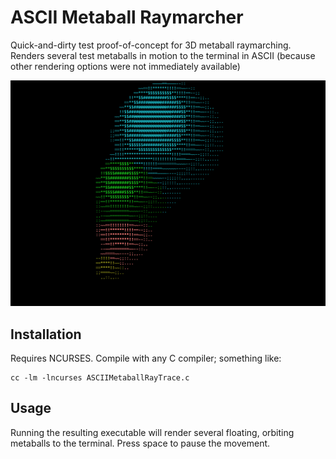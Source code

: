 # ASCII Metaball Raymarcher

Quick-and-dirty test proof-of-concept for 3D metaball raymarching.
Renders several test metaballs in motion to the terminal in ASCII (because other rendering options were not immediately available)

![Example image of output](example.png)

## Installation

Requires NCURSES.
Compile with any C compiler; something like:
```
cc -lm -lncurses ASCIIMetaballRayTrace.c
```

## Usage

Running the resulting executable will render several floating, orbiting metaballs to the terminal.
Press space to pause the movement.
